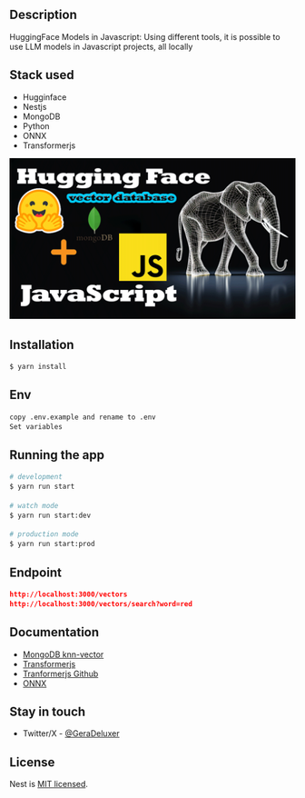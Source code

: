 ## Description

HuggingFace Models in Javascript: Using different tools, it is possible to use LLM models in Javascript projects, all locally

## Stack used
* Hugginface
* Nestjs
* MongoDB
* Python
* ONNX
* Transformerjs

<a href="#" target="_blank"><img src="public/pres.png" alt="Landingpage" /></a>


## Installation

```bash
$ yarn install
```

## Env
```bash
copy .env.example and rename to .env
Set variables
```

## Running the app


```bash
# development
$ yarn run start

# watch mode
$ yarn run start:dev

# production mode
$ yarn run start:prod
```

## Endpoint
```json
http://localhost:3000/vectors
http://localhost:3000/vectors/search?word=red
```


## Documentation
* [MongoDB knn-vector](https://www.mongodb.com/docs/atlas/atlas-search/field-types/knn-vector/)
* [Transformerjs](https://huggingface.co/docs/transformers.js/index)
* [Tranformerjs Github](https://github.com/xenova/transformers.js)
* [ONNX](https://onnxruntime.ai/)

## Stay in touch

- Twitter/X - [@GeraDeluxer](https://twitter.com/GeraDeluxer)

## License

Nest is [MIT licensed](LICENSE).
